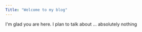 ```yaml
---
Title: "Welcome to my blog"
---
```


I'm glad you are here. I plan to talk about ... absolutely nothing
